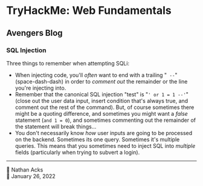 # TryHackMe: Web Fundamentals

## Avengers Blog

### SQL Injection

Three things to remember when attempting SQLi:

* When injecting code, you'll *often* want to end with a trailing "` --`" (space-dash-dash) in order to *comment out* the remainder or the line you're injecting into.
* Remember that the canonical SQL injection "test" is "`' or 1 = 1 --'`"  (close out the user data input, insert condition that's always true, and comment out the rest of the command). But, of course sometimes there might be a quoting difference, and sometimes you might want a *false* statement (`and 1 = 0`), and sometimes commenting out the remainder of the statement will break things...
* You don't necessarily know *how* user inputs are going to be processed on the backend. Sometimes its one query. Sometimes it's multiple queries. This means that you sometimes need to inject SQL into *multiple* fields (particularly when trying to subvert a login).

- - - -

<span aria-hidden="true">👤</span> Nathan Acks  
<span aria-hidden="true">📅</span> January 26, 2022
